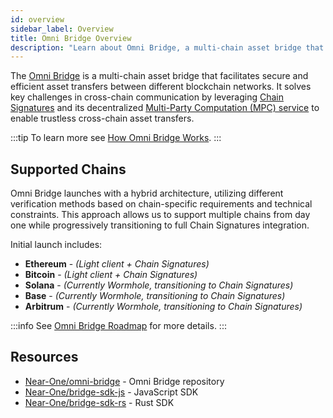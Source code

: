 ```yaml
---
id: overview
sidebar_label: Overview
title: Omni Bridge Overview
description: "Learn about Omni Bridge, a multi-chain asset bridge that enables secure and efficient transfers between blockchain networks using Chain Signatures and MPC technology."
---
```


The [Omni Bridge](https://github.com/Near-One/omni-bridge) is a multi-chain asset bridge that facilitates secure and efficient asset transfers between different blockchain networks. It solves key challenges in cross-chain communication by leveraging [Chain Signatures](/chain-abstraction/chain-signatures) and its decentralized [Multi-Party Computation (MPC) service](/chain-abstraction/chain-signatures#multi-party-computation-service) to enable trustless cross-chain asset transfers. 

:::tip
To learn more see [How Omni Bridge Works](./how-it-works.md).
:::

## Supported Chains

Omni Bridge launches with a hybrid architecture, utilizing different verification methods based on chain-specific requirements and technical constraints. This approach allows us to support multiple chains from day one while progressively transitioning to full Chain Signatures integration.

Initial launch includes:

- **Ethereum** - _(Light client + Chain Signatures)_
- **Bitcoin** - _(Light client + Chain Signatures)_
- **Solana** - _(Currently Wormhole, transitioning to Chain Signatures)_
- **Base** - _(Currently Wormhole, transitioning to Chain Signatures)_
- **Arbitrum** - _(Currently Wormhole, transitioning to Chain Signatures)_

:::info
See [Omni Bridge Roadmap](./roadmap.md) for more details.
:::

## Resources

- [Near-One/omni-bridge](https://github.com/Near-One/omni-bridge) - Omni Bridge repository
- [Near-One/bridge-sdk-js](https://github.com/Near-One/bridge-sdk-js) - JavaScript SDK
- [Near-One/bridge-sdk-rs](https://github.com/Near-One/bridge-sdk-rs) - Rust SDK

